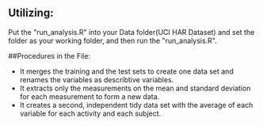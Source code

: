 ## Utilizing:
Put the "run_analysis.R" into your Data folder(UCI HAR Dataset) and set the folder as your working folder, and then run the "run_analysis.R". 

##Procedures in the File:  
- It merges the training and the test sets to create one data set and renames the variables as describtive variables.  
- It extracts only the measurements on the mean and standard deviation for each measurement to form a new data.  
- It creates a second, independent tidy data set with the average of each variable for each activity and each subject.

